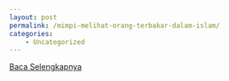 ```yaml
---
layout: post
permalink: /mimpi-melihat-orang-terbakar-dalam-islam/
categories:
    - Uncategorized
---
```


[Baca Selengkapnya](/04)